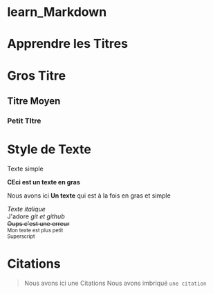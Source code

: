 # learn_Markdown

# Apprendre les Titres
# Gros Titre
## Titre Moyen 
### Petit TItre

# Style de Texte

Texte simple  

**CEci est un texte en gras**  

Nous avons ici __Un texte__ qui est à la fois en gras et simple  

*Texte italique*  
J'adore *git et github*  
~~Oups c'est une erreur~~  
<sub>Mon texte est plus petit</sub>  
<sup> Superscript</sup>  

# Citations
>Nous avons ici une Citations
Nous avons imbriqué `une citation`


